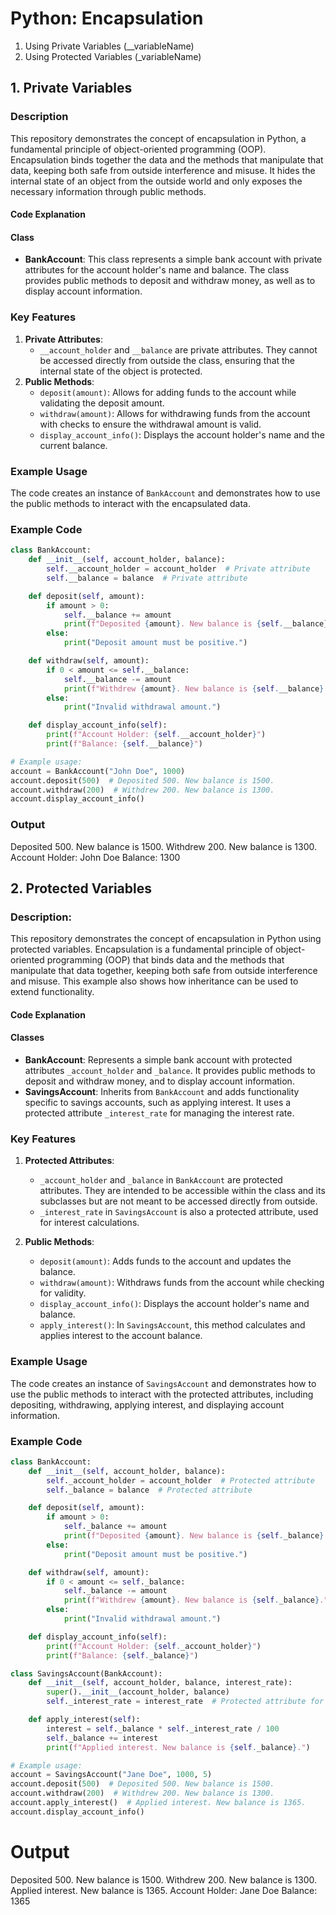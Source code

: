 # Python: Encapsulation

1. Using Private Variables (\_\_variableName)
2. Using Protected Variables (\_variableName)

## 1. Private Variables

### Description

This repository demonstrates the concept of encapsulation in Python, a fundamental principle of object-oriented programming (OOP). Encapsulation binds together the data and the methods that manipulate that data, keeping both safe from outside interference and misuse. It hides the internal state of an object from the outside world and only exposes the necessary information through public methods.

#### Code Explanation

#### Class

- **BankAccount**: This class represents a simple bank account with private attributes for the account holder's name and balance. The class provides public methods to deposit and withdraw money, as well as to display account information.

### Key Features

1. **Private Attributes**:
   - `__account_holder` and `__balance` are private attributes. They cannot be accessed directly from outside the class, ensuring that the internal state of the object is protected.
2. **Public Methods**:
   - `deposit(amount)`: Allows for adding funds to the account while validating the deposit amount.
   - `withdraw(amount)`: Allows for withdrawing funds from the account with checks to ensure the withdrawal amount is valid.
   - `display_account_info()`: Displays the account holder's name and the current balance.

### Example Usage

The code creates an instance of `BankAccount` and demonstrates how to use the public methods to interact with the encapsulated data.

### Example Code

```python
class BankAccount:
    def __init__(self, account_holder, balance):
        self.__account_holder = account_holder  # Private attribute
        self.__balance = balance  # Private attribute

    def deposit(self, amount):
        if amount > 0:
            self.__balance += amount
            print(f"Deposited {amount}. New balance is {self.__balance}.")
        else:
            print("Deposit amount must be positive.")

    def withdraw(self, amount):
        if 0 < amount <= self.__balance:
            self.__balance -= amount
            print(f"Withdrew {amount}. New balance is {self.__balance}.")
        else:
            print("Invalid withdrawal amount.")

    def display_account_info(self):
        print(f"Account Holder: {self.__account_holder}")
        print(f"Balance: {self.__balance}")

# Example usage:
account = BankAccount("John Doe", 1000)
account.deposit(500)  # Deposited 500. New balance is 1500.
account.withdraw(200)  # Withdrew 200. New balance is 1300.
account.display_account_info()
```

### Output

Deposited 500. New balance is 1500.
Withdrew 200. New balance is 1300.
Account Holder: John Doe
Balance: 1300

## 2. Protected Variables

### Description:

This repository demonstrates the concept of encapsulation in Python using protected variables. Encapsulation is a fundamental principle of object-oriented programming (OOP) that binds data and the methods that manipulate that data together, keeping both safe from outside interference and misuse. This example also shows how inheritance can be used to extend functionality.

#### Code Explanation

#### Classes

- **BankAccount**: Represents a simple bank account with protected attributes `_account_holder` and `_balance`. It provides public methods to deposit and withdraw money, and to display account information.
- **SavingsAccount**: Inherits from `BankAccount` and adds functionality specific to savings accounts, such as applying interest. It uses a protected attribute `_interest_rate` for managing the interest rate.

### Key Features

1. **Protected Attributes**:

   - `_account_holder` and `_balance` in `BankAccount` are protected attributes. They are intended to be accessible within the class and its subclasses but are not meant to be accessed directly from outside.
   - `_interest_rate` in `SavingsAccount` is also a protected attribute, used for interest calculations.

2. **Public Methods**:
   - `deposit(amount)`: Adds funds to the account and updates the balance.
   - `withdraw(amount)`: Withdraws funds from the account while checking for validity.
   - `display_account_info()`: Displays the account holder's name and balance.
   - `apply_interest()`: In `SavingsAccount`, this method calculates and applies interest to the account balance.

### Example Usage

The code creates an instance of `SavingsAccount` and demonstrates how to use the public methods to interact with the protected attributes, including depositing, withdrawing, applying interest, and displaying account information.

### Example Code

```python
class BankAccount:
    def __init__(self, account_holder, balance):
        self._account_holder = account_holder  # Protected attribute
        self._balance = balance  # Protected attribute

    def deposit(self, amount):
        if amount > 0:
            self._balance += amount
            print(f"Deposited {amount}. New balance is {self._balance}.")
        else:
            print("Deposit amount must be positive.")

    def withdraw(self, amount):
        if 0 < amount <= self._balance:
            self._balance -= amount
            print(f"Withdrew {amount}. New balance is {self._balance}.")
        else:
            print("Invalid withdrawal amount.")

    def display_account_info(self):
        print(f"Account Holder: {self._account_holder}")
        print(f"Balance: {self._balance}")

class SavingsAccount(BankAccount):
    def __init__(self, account_holder, balance, interest_rate):
        super().__init__(account_holder, balance)
        self._interest_rate = interest_rate  # Protected attribute for subclass

    def apply_interest(self):
        interest = self._balance * self._interest_rate / 100
        self._balance += interest
        print(f"Applied interest. New balance is {self._balance}.")

# Example usage:
account = SavingsAccount("Jane Doe", 1000, 5)
account.deposit(500)  # Deposited 500. New balance is 1500.
account.withdraw(200)  # Withdrew 200. New balance is 1300.
account.apply_interest()  # Applied interest. New balance is 1365.
account.display_account_info()
```

# Output

Deposited 500. New balance is 1500.
Withdrew 200. New balance is 1300.
Applied interest. New balance is 1365.
Account Holder: Jane Doe
Balance: 1365
